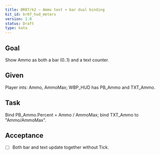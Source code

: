 ```yaml
---
title: BR07/k2 — Ammo text + bar dual binding
kit_id: br07_hud_meters
version: 1.0
status: Draft
type: kata
---
```

## Goal
Show Ammo as both a bar (0..1) and a text counter.
## Given
Player ints: Ammo, AmmoMax; WBP_HUD has PB_Ammo and TXT_Ammo.
## Task
Bind PB_Ammo.Percent = Ammo / AmmoMax; bind TXT_Ammo to "Ammo/AmmoMax".
## Acceptance
- [ ] Both bar and text update together without Tick.